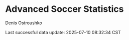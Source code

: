 # Advanced Soccer Statistics
Denis Ostroushko

<!-- gfm -->

Last successful data update: 2025-07-10 08:32:34 CST
